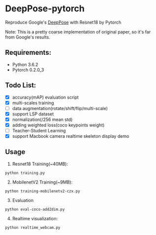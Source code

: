# DeepPose-pytorch
Reproduce Google's [DeepPose](https://arxiv.org/pdf/1312.4659.pdf) with Resnet18 by Pytorch

Note: This is a pretty coarse implementation of original paper, so it's far from Google's results.

## Requirements:
- Python 3.6.2
- Pytorch 0.2.0\_3 

## Todo List:
- [x] accuracy(mAP) evaluation script
- [x] multi-scales training
- [ ] data augmentation(rotate/shift/flip/multi-scale)
- [x] support LSP dataset
- [x] normalization(/256 mean std)
- [x] adding weighted loss(coco keypoints weight) 
- [ ] Teacher-Student Learning
- [x] support Macbook camera realtime skeleton display demo

## Usage

1. Resnet18 Training(~40MB):
```shell
python training.py
```
2. MobilenetV2 Training(~9MB):
```shell
python training-mobilenetv2-czx.py
```
3. Evaluation
```shell
python eval-coco-add2dim.py
```

4. Realtime visualization:
```shell
python realtime_webcam.py
```

